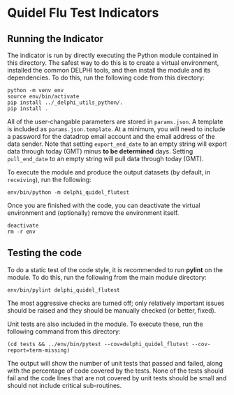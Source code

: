 # Quidel Flu Test Indicators

## Running the Indicator

The indicator is run by directly executing the Python module contained in this
directory. The safest way to do this is to create a virtual environment,
installed the common DELPHI tools, and then install the module and its
dependencies. To do this, run the following code from this directory:

```
python -m venv env
source env/bin/activate
pip install ../_delphi_utils_python/.
pip install .
```

All of the user-changable parameters are stored in `params.json`. A template is
included as `params.json.template`. At a minimum, you will need to include a
password for the datadrop email account and the email address of the data sender. 
Note that setting `export_end_date` to an empty string will export data through 
today (GMT) minus **to be determined** days. Setting `pull_end_date` to an empty string will pull data 
through today (GMT).

To execute the module and produce the output datasets (by default, in
`receiving`), run the following:

```
env/bin/python -m delphi_quidel_flutest
```

Once you are finished with the code, you can deactivate the virtual environment
and (optionally) remove the environment itself.

```
deactivate
rm -r env
```

## Testing the code

To do a static test of the code style, it is recommended to run **pylint** on
the module. To do this, run the following from the main module directory:

```
env/bin/pylint delphi_quidel_flutest
```

The most aggressive checks are turned off; only relatively important issues
should be raised and they should be manually checked (or better, fixed).

Unit tests are also included in the module. To execute these, run the following
command from this directory:

```
(cd tests && ../env/bin/pytest --cov=delphi_quidel_flutest --cov-report=term-missing)
```

The output will show the number of unit tests that passed and failed, along
with the percentage of code covered by the tests. None of the tests should
fail and the code lines that are not covered by unit tests should be small and
should not include critical sub-routines.
